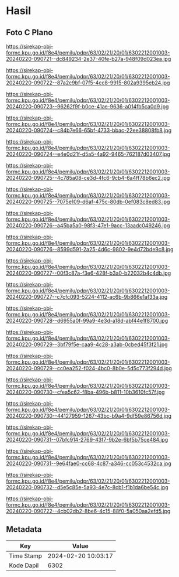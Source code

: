 # Hasil

## Foto C Plano

https://sirekap-obj-formc.kpu.go.id/f8e4/pemilu/pdpr/63/02/21/20/01/6302212001003-20240220-090721--dc849234-2e37-40fe-b27a-948f09d023ea.jpg

https://sirekap-obj-formc.kpu.go.id/f8e4/pemilu/pdpr/63/02/21/20/01/6302212001003-20240220-090722--87a2c9bf-07f5-4cc8-9915-802a9395eb24.jpg

https://sirekap-obj-formc.kpu.go.id/f8e4/pemilu/pdpr/63/02/21/20/01/6302212001003-20240220-090723--96262f9f-b0ce-41ae-9636-a014fb5ca0d9.jpg

https://sirekap-obj-formc.kpu.go.id/f8e4/pemilu/pdpr/63/02/21/20/01/6302212001003-20240220-090724--c84b7e66-65bf-4733-bbac-22ee38808fb8.jpg

https://sirekap-obj-formc.kpu.go.id/f8e4/pemilu/pdpr/63/02/21/20/01/6302212001003-20240220-090724--e4e0d21f-d5a5-4a92-9465-762187d03407.jpg

https://sirekap-obj-formc.kpu.go.id/f8e4/pemilu/pdpr/63/02/21/20/01/6302212001003-20240220-090725--4c785a08-ce3d-4fc6-9cb4-6a4ff78b6ec2.jpg

https://sirekap-obj-formc.kpu.go.id/f8e4/pemilu/pdpr/63/02/21/20/01/6302212001003-20240220-090725--7075e109-d6af-475c-80db-0ef083c8ed83.jpg

https://sirekap-obj-formc.kpu.go.id/f8e4/pemilu/pdpr/63/02/21/20/01/6302212001003-20240220-090726--a45ba5a0-98f3-47e1-9acc-13aadc049246.jpg

https://sirekap-obj-formc.kpu.go.id/f8e4/pemilu/pdpr/63/02/21/20/01/6302212001003-20240220-090726--8599d591-2a25-4d6c-9802-9e4d72bde9c8.jpg

https://sirekap-obj-formc.kpu.go.id/f8e4/pemilu/pdpr/63/02/21/20/01/6302212001003-20240220-090727--00f3c87a-f3e6-428f-b3a0-b22032b4c4db.jpg

https://sirekap-obj-formc.kpu.go.id/f8e4/pemilu/pdpr/63/02/21/20/01/6302212001003-20240220-090727--c7cfc093-5224-4112-ac6b-9b866e1af33a.jpg

https://sirekap-obj-formc.kpu.go.id/f8e4/pemilu/pdpr/63/02/21/20/01/6302212001003-20240220-090728--d6955a0f-99a9-4e3d-a18d-abf44e1f8700.jpg

https://sirekap-obj-formc.kpu.go.id/f8e4/pemilu/pdpr/63/02/21/20/01/6302212001003-20240220-090729--3bf79f5e-caa9-4c28-a3ab-0cbed45f3f21.jpg

https://sirekap-obj-formc.kpu.go.id/f8e4/pemilu/pdpr/63/02/21/20/01/6302212001003-20240220-090729--cc0ea252-f024-4bc0-8b0e-5d5c773f294d.jpg

https://sirekap-obj-formc.kpu.go.id/f8e4/pemilu/pdpr/63/02/21/20/01/6302212001003-20240220-090730--cfea5c62-f8ba-496b-b811-10b3610fc57f.jpg

https://sirekap-obj-formc.kpu.go.id/f8e4/pemilu/pdpr/63/02/21/20/01/6302212001003-20240220-090730--44127959-1267-43bc-b9a4-9df59e86756d.jpg

https://sirekap-obj-formc.kpu.go.id/f8e4/pemilu/pdpr/63/02/21/20/01/6302212001003-20240220-090731--07bfc914-2769-43f7-9b2e-6bf5b75ce484.jpg

https://sirekap-obj-formc.kpu.go.id/f8e4/pemilu/pdpr/63/02/21/20/01/6302212001003-20240220-090731--9e64fae0-cc68-4c87-a346-cc053c4532ca.jpg

https://sirekap-obj-formc.kpu.go.id/f8e4/pemilu/pdpr/63/02/21/20/01/6302212001003-20240220-090732--d5e5c85e-5a93-4e7c-8cb1-f1b1da6be54c.jpg

https://sirekap-obj-formc.kpu.go.id/f8e4/pemilu/pdpr/63/02/21/20/01/6302212001003-20240220-090722--4cb02db2-8be6-4c15-88f0-5a050aa2efd5.jpg


## Metadata

| Key        | Value               |
| ---------- | ------------------- |
| Time Stamp | 2024-02-20 10:03:17 |
| Kode Dapil | 6302                |



